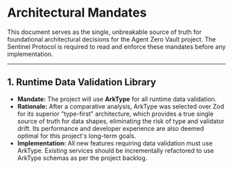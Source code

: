 # Architectural Mandates

This document serves as the single, unbreakable source of truth for foundational architectural decisions for the Agent Zero Vault project. The Sentinel Protocol is required to read and enforce these mandates before any implementation.

---

## 1. Runtime Data Validation Library

- **Mandate:** The project will use **ArkType** for all runtime data validation.
- **Rationale:** After a comparative analysis, ArkType was selected over Zod for its superior "type-first" architecture, which provides a true single source of truth for data shapes, eliminating the risk of type and validator drift. Its performance and developer experience are also deemed optimal for this project's long-term goals.
- **Implementation:** All new features requiring data validation must use ArkType. Existing services should be incrementally refactored to use ArkType schemas as per the project backlog.
